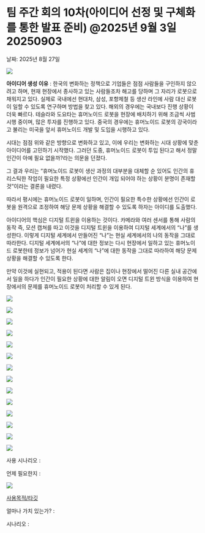 # 팀 주간 회의 10차(아이디어 선정 및 구체화를 통한 발표 준비) @2025년 9월 3일 20250903

날짜: 2025년 8월 27일

![](image/image.png)

**아이디어 생성 이유** : 한국의 변화하는 정책으로 기업들은 점점 사람들을 구인하지 않으려고 하며, 현재 현장에서 종사하고 있는 사람들조차 해고를 당하며 그 자리가 로봇으로 채워지고 있다. 실제로 국내에선 현대차, 삼성, 포항제철 등 생산 라인에 사람 대신 로봇이 일할 수 있도록 연구하며 방법을 찾고 있다. 해외의 경우에는 국내보다 진행 상황이 더욱 빠르다. 테슬라와 도요타는 휴머노이드 로봇을 현장에 배치하기 위해 조금씩 사범 시행 중이며, 많은 투자를 진행하고 있다. 중국의 경우에는 휴머노이드 로봇의 강국이라고 불리는 미국을 앞서 휴머노이드 개발 및 도입을 시행하고 있다. 

시대는 점점 위와 같은 방향으로 변화하고 있고, 이에 우리는 변화하는 시대 상황에 맞춘 아이디어를 고민하기 시작했다. 그러던 도중, 휴머노이드 로봇이 투입 된다고 해서 정말 인간이 아예 필요 없을까?라는 의문을 던졌다. 

그 결과 우리는 “휴머노이드 로봇이 생산 과정의 대부분을 대체할 순 있어도 인간의 휴리스틱한 작업이 필요한 특정 상황에선 인간이 개입 되어야 하는 상황이 분명이 존재할 것”이라는 결론을 내렸다.

따라서 평시에는 휴머노이드 로봇이 일하며, 인간이 필요한 특수한 상황에선 인간이 로봇을 원격으로 조정하여 해당 문제 상황을 해결할 수 있도록 하자는 아이디를 도출했다. 

아이디어의 핵심은 디지털 트윈을 이용하는 것이다. 카메라와 여러 센서를 통해 사람의 동작 즉, 모션 캡쳐를 따고 이것을 디지털 트윈을 이용하여 디지털 세계에서의 “나”를 생성한다. 이렇게 디지털 세계에서 만들어진 “나”는 현실 세계에서의 나의 동작을 그대로 따라한다. 디지털 세계에서의 “나”에 대한 정보는 다시 현장에서 일하고 있는 휴머노이드 로봇한테 정보가 넘어가 현실 세계의 “나”에 대한 동작을 그대로 따라하여 해당 문제 상황을 해결할 수 있도록 한다.

만약 이것에 실현되고, 적용이 된다면 사람은 집이나 현장에서 떨어진 다른 실내 공간에서 일을 하다가 인간이 필요한 상황에 대한 알림이 오면 디지털 트윈 방식을 이용하여 현장에서의 문제를 휴머노이드 로봇이 처리할 수 있게 된다.

![](image/image1.png)

![](image/image2.png)

![](image/image3.png)

![](image/image4.png)

![](image/image5.png)

![](image/image6.png)

![](image/image7.png)

![](image/fbeee6c0-ed39-4f49-89df-27b4b08bbe1d.png)

![](image/image8.png)

![](image/image9.png)

![](image/image10.png)

![](image/image11.png)

![](image/image12.png)

![](image/image13.png)

사용 시나리오  : 

언제 필요한지 : 

![](image%2014.png)


[사용목적/타깃](https://www.notion.so/263540dc8def80cbaab8f52dc2422033?pvs=21)
 

얼마나 가치 있는가? :  

시나리오 :
